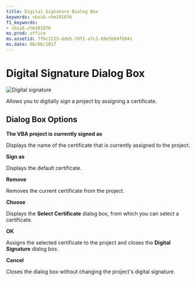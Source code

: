 ```yaml
---
title: Digital Signature Dialog Box
keywords: vbui6.chm181076
f1_keywords:
- vbui6.chm181076
ms.prod: office
ms.assetid: 7fbc3223-dde5-7df1-a7c1-89e5b04fb041
ms.date: 06/08/2017
---
```



# Digital Signature Dialog Box


![Digital signature](images/va5m641_ZA01201780.gif)



Allows you to digitally sign a project by assigning a certificate.

## Dialog Box Options

 **The VBA project is currently signed as**

Displays the name of the certificate that is currently assigned to the project.

 **Sign as**

Displays the default certificate.

 **Remove**

Removes the current certificate from the project.

 **Choose**

Displays the  **Select Certificate** dialog box, from which you can select a certificate.

 **OK**

Assigns the selected certificate to the project and closes the  **Digital Signature** dialog box.

 **Cancel**

Closes the dialog box without changing the project's digital signature.


